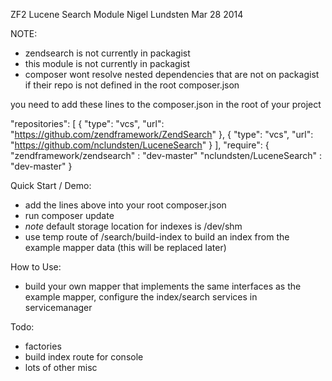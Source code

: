 ZF2 Lucene Search Module
Nigel Lundsten
Mar 28 2014


NOTE: 
- zendsearch is not currently in packagist
- this module is not currently in packagist
- composer wont resolve nested dependencies that are not on packagist if their repo is not defined in the root composer.json

you need to add these lines to the composer.json in the root of your project

"repositories": [
    {
        "type": "vcs",
        "url": "https://github.com/zendframework/ZendSearch"
    },
    {
        "type": "vcs",
        "url": "https://github.com/nclundsten/LuceneSearch"
    }
],
"require": {
    "zendframework/zendsearch" : "dev-master"
    "nclundsten/LuceneSearch"  : "dev-master"
}

Quick Start / Demo:
- add the lines above into your root composer.json
- run composer update
- _note_ default storage location for indexes is /dev/shm
- use temp route of /search/build-index to build an index from the example mapper data (this will be replaced later)

How to Use:
- build your own mapper that implements the same interfaces as the example mapper, configure the index/search services in servicemanager

Todo:
- factories
- build index route for console
- lots of other misc
